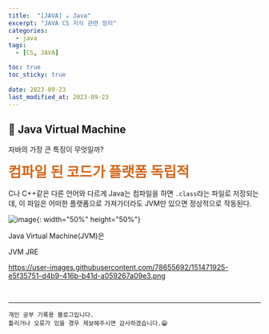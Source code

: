 ```yaml
---
title:  "[JAVA] ☕ Java"
excerpt: "JAVA CS 지식 관련 정리"
categories:
  - java
tags:
  - [CS, JAVA]

toc: true
toc_sticky: true
 
date: 2023-09-23
last_modified_at: 2023-09-23
---
```


## 📖 Java Virtual Machine

자바의 가장 큰 특징이 무엇일까?

<b><span style="color:chocolate;font-size:200%;bold">컴파일 된 코드가 플랫폼 독립적</span></b>  

C나 C++같은 다른 언어와 다르게 Java는 컴파일을 하면 `.class`라는 파일로 저장되는데, 이 파일은 어떠한 플랫폼으로 가져가더라도 JVM만 있으면 정상적으로 작동된다.  

![image](https://github.com/yyechan0602/yyechan0602.github.io/assets/37824506/cf8940b5-f954-4c17-a22d-93708841f2d2){: width="50%" height="50%"}


Java Virtual Machine(JVM)은 

JVM
JRE

https://user-images.githubusercontent.com/78655692/151471925-e5f35751-d4b9-416b-b41d-a059267a09e3.png

<br>


***
    개인 공부 기록용 블로그입니다.
    틀리거나 오류가 있을 경우 제보해주시면 감사하겠습니다.😁